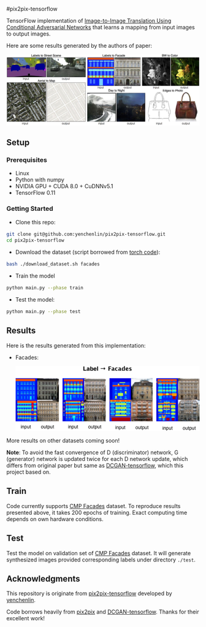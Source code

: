 #pix2pix-tensorflow

TensorFlow implementation of [Image-to-Image Translation Using Conditional Adversarial Networks](https://arxiv.org/pdf/1611.07004v1.pdf) that learns a mapping from input images to output images. 

Here are some results generated by the authors of paper:

<img src="./examples.jpg" width="900px"/>

## Setup

### Prerequisites
- Linux
- Python with numpy
- NVIDIA GPU + CUDA 8.0 + CuDNNv5.1
- TensorFlow 0.11

### Getting Started
- Clone this repo:
```bash
git clone git@github.com:yenchenlin/pix2pix-tensorflow.git
cd pix2pix-tensorflow
```
- Download the dataset (script borrowed from [torch code](https://github.com/phillipi/pix2pix/blob/master/datasets/download_dataset.sh)):
```bash
bash ./download_dataset.sh facades
```
- Train the model
```bash
python main.py --phase train
```
- Test the model:
```bash
python main.py --phase test
```

## Results
Here is the results generated from this implementation:

- Facades:

  <img src="./label_to_facades.png" width="700px"/>

More results on other datasets coming soon!

**Note**: To avoid the fast convergence of D (discriminator) network, G (generator) network is updated twice for each D network update, which differs from original paper but same as [DCGAN-tensorflow](https://github.com/carpedm20/DCGAN-tensorflow), which this project based on.

## Train
Code currently supports [CMP Facades](http://cmp.felk.cvut.cz/~tylecr1/facade/) dataset. To reproduce results presented above, it takes 200 epochs of training. Exact computing time depends on own hardware conditions.

## Test
Test the model on validation set of [CMP Facades](http://cmp.felk.cvut.cz/~tylecr1/facade/) dataset. It will generate synthesized images provided corresponding labels under directory `./test`.


## Acknowledgments

This repository is originate from [pix2pix-tensorflow](https://github.com/yenchenlin/pix2pix-tensorflow) developed by [yenchenlin](https://github.com/yenchenlin).

Code borrows heavily from [pix2pix](https://github.com/phillipi/pix2pix) and [DCGAN-tensorflow](https://github.com/carpedm20/DCGAN-tensorflow/blob/master/model.py). Thanks for their excellent work!
